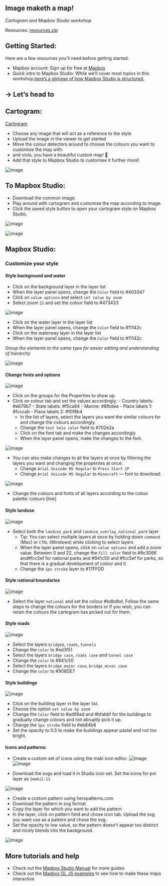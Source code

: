 ## Image maketh a map! 
_Cartogram and Mapbox Studio workshop_ 

Resources: 
[resources.zip](https://github.com/mapbox/navigation-data/files/1820568/resources.zip)


## Getting Started: 

Here are a few resources you'll need before getting started:
- Mapbox account: Sign up for free at [Mapbox](https://www.mapbox.com/signup/)
- Quick intro to Mapbox Studio: While we’ll cover most topics in this workshop,[here’s a glimpse of how Mapbox Studio is structured.](https://www.mapbox.com/help/studio-manual/)


## → Let’s head to 


## Cartogram: 

[Cartogram](www.mapbox.com/cartogram)

- Choose any image that will act as a reference to the style
- Upload the image in the viewer to get started
- Move the colour detectors around to choose the colours you want to customise the map with. 
- and viola, you have a beautiful custom map! 🙂 
- Add that style to Mapbox Studio to customise it further more! 

![image](https://d2mxuefqeaa7sj.cloudfront.net/s_DB0EA5140564ADD762B2C0391467A0B1752AB12F822276C533B3F444410B7A28_1521134345169_cartogram.gif)



## To Mapbox Studio: 


- Download the common image.
- Play around with cartogram and customise the map according to image.
- Click the saved style button to open your cartogram style on Mapbox Studio. 


![image](https://d2mxuefqeaa7sj.cloudfront.net/s_DB0EA5140564ADD762B2C0391467A0B1752AB12F822276C533B3F444410B7A28_1521134491486_image.png)

![image](https://d2mxuefqeaa7sj.cloudfront.net/s_DB0EA5140564ADD762B2C0391467A0B1752AB12F822276C533B3F444410B7A28_1521220720683_Screen+Shot+2018-03-16+at+10.44.11+AM.png)


## Mapbox Studio: 

### Customize your style

#### Style background and water
  - Click on the background layer in the layer list
  - When the layer panel opens, change the `Color` field to #403347
  - Click on `value options` and select `set value by zoom` 
  - Select zoom `22` and set the colour field to #473433
  
![image](https://d2mxuefqeaa7sj.cloudfront.net/s_DB0EA5140564ADD762B2C0391467A0B1752AB12F822276C533B3F444410B7A28_1521129732430_image.png)

  - Click on the water layer in the layer list
  - When the layer panel opens, change the `Color` field to #11142c
  - Click on the waterway layer in the layer list
  - When the layer panel opens, change the `Color` field to #11142c

_Group the elements to the same type for easier editing and understanding of hierarchy_

![image](https://d2mxuefqeaa7sj.cloudfront.net/s_DB0EA5140564ADD762B2C0391467A0B1752AB12F822276C533B3F444410B7A28_1521129961525_image.png)

#### Change fonts and options

![image](https://d2mxuefqeaa7sj.cloudfront.net/s_DB0EA5140564ADD762B2C0391467A0B1752AB12F822276C533B3F444410B7A28_1521130785009_image.png)
- Click on the groups for the Properties to show up.
- Click on colour tab and set the values accordingly: 
      - Country labels: #e679b7 - State labels: #f5ca84 - Marine: #8fbdea 
      - Place labels 1: #fcccab - Place labels 2: #f0f8b4        
  - In the list of layers, select the layers you want the similar colours for and change the colours accordingly.
  - Change the `text halo color` field to #702e2a
  - Click on the font tab and make the changes accordingly
  - When the layer panel opens, make the changes to the font.
  
![image](https://d2mxuefqeaa7sj.cloudfront.net/s_DB0EA5140564ADD762B2C0391467A0B1752AB12F822276C533B3F444410B7A28_1521130732295_image.png)

- You can also make changes to all the layers at once by filtering the layers you want and changing the properties at once. 
    - Change `Arial Unicode MS Regular` to `Press Start 2P` 
    - Change `Arial Unicode MS Regular` to `Minecraft` — font to download: 
  
![image](https://d2mxuefqeaa7sj.cloudfront.net/s_DB0EA5140564ADD762B2C0391467A0B1752AB12F822276C533B3F444410B7A28_1521131985226_fonts.gif)

  - Change the colours and fonts of all layers according to the colour palette: colours [link]
  
#### Style landuse

![image](https://d2mxuefqeaa7sj.cloudfront.net/s_DB0EA5140564ADD762B2C0391467A0B1752AB12F822276C533B3F444410B7A28_1521223208350_image.png)

- Select both the `landuse_park` and `landuse_overlay_national_park` layer
    - Tip: You can select multiple layers at once by holding down `command` (Mac) or `CTRL` (Windows) while clicking to select layers
  - When the layer panel opens, click on `value options` and add a zoom value. Between 0 and 22, change the `Fill color` field to #9c3066 and#fcc5ef  for national parks and #841c50 and #fcc5ef for parks, so that there is a gradual development of colour and it
  - Change the `1px stroke` layer to #17FFDD
  
#### Style national boundaries

![image](https://d2mxuefqeaa7sj.cloudfront.net/s_DB0EA5140564ADD762B2C0391467A0B1752AB12F822276C533B3F444410B7A28_1521223300151_image.png)

- Select the layer `national` and set the colour #bdbdbd. Follow the same steps to change the colours for the borders or if you wish, you can retain the colours the cartogram has picked out for them. 


#### Style roads

![image](https://d2mxuefqeaa7sj.cloudfront.net/s_DB0EA5140564ADD762B2C0391467A0B1752AB12F822276C533B3F444410B7A28_1521133306487_image.png)

  - Select the layers `bridge`s, `roads`, `tunnels` 
  - Change the `color` to #ed3f51
  - Select the layers `bridge case`, `roads case` and `tunnel case`
  - Change the `color` to #841c50
  - Select the layers `bridge_major case`, `bridge_minor case`
  - Change the `color` to #908DE7
  
#### Style buildings

![image](https://d2mxuefqeaa7sj.cloudfront.net/s_DB0EA5140564ADD762B2C0391467A0B1752AB12F822276C533B3F444410B7A28_1521223553938_image.png)

  - Click on the building layer in the layer list.
  - Choose the option `set value by zoom` 
  - Change the `Color` field to #ad99ad and #bfabbf for the buildings to gradually change colours and not abruptly pick it up. 
  - Change the `1px stroke` field to #eb84b8
  - Set the opacity to 0.5 to make the buildings appear pastel and not too bright. 

#### Icons and patterns: 

- Create a custom set of icons using the maki icon editor. 
![image](https://d2mxuefqeaa7sj.cloudfront.net/s_DB0EA5140564ADD762B2C0391467A0B1752AB12F822276C533B3F444410B7A28_1521221825351_icons.gif)
![image](https://d2mxuefqeaa7sj.cloudfront.net/s_DB0EA5140564ADD762B2C0391467A0B1752AB12F822276C533B3F444410B7A28_1521221721359_image.png)

- Download the svgs and load it in Studio icon set. Set the icons for poi layer as `{maki}-11`


![image](https://d2mxuefqeaa7sj.cloudfront.net/s_DB0EA5140564ADD762B2C0391467A0B1752AB12F822276C533B3F444410B7A28_1521221961304_image.png)

- Create a custom pattern using heropatterns.com
- Download the pattern in svg format 
- Copy the layer for which you want to add the pattern 
- In the layer, click on pattern field and chose icon tab. Upload the svg you want use as a pattern and chose the svg. 
- Set the opacity to low value, so the pattern doesn’t appear too distinct and nicely blends into the background. 


![image](https://d2mxuefqeaa7sj.cloudfront.net/s_DB0EA5140564ADD762B2C0391467A0B1752AB12F822276C533B3F444410B7A28_1521222077659_patterns.gif)

## More tutorials and help
- Check out the [Mapbox Studio Manual](https://www.mapbox.com/help/studio-manual/) for more guides
- Check out the [Mapbox GL JS examples](https://www.mapbox.com/mapbox-gl-js/examples/) to see how to make these maps interactive
